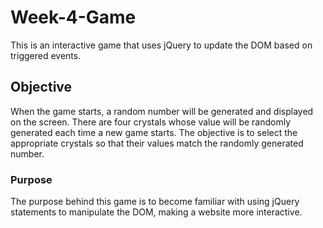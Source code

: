 # Week-4-Game
This is an interactive game that uses jQuery to update the DOM based on triggered events.

## Objective
When the game starts, a random number will be generated and displayed on the screen. There are four crystals whose value will be randomly generated each time a new game starts. The objective is to select the appropriate crystals so that their values match the randomly generated number.

### Purpose
The purpose behind this game is to become familiar with using jQuery statements to manipulate the DOM, making a website more interactive.